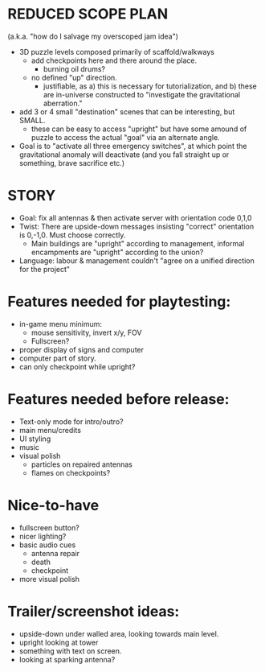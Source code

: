 # REDUCED SCOPE PLAN
(a.k.a. "how do I salvage my overscoped jam idea")

- 3D puzzle levels composed primarily of scaffold/walkways
    - add checkpoints here and there around the place.
        - burning oil drums?
    - no defined "up" direction.
        - justifiable, as a) this is necessary for tutorialization, and b) these are in-universe constructed to "investigate the gravitational aberration."
- add 3 or 4 small "destination" scenes that can be interesting, but SMALL.
    - these can be easy to access "upright" but have some amound of puzzle to access the actual "goal" via an alternate angle.
- Goal is to "activate all three emergency switches", at which point the gravitational anomaly will deactivate (and you fall straight up or something, brave sacrifice etc.)

# STORY
- Goal: fix all antennas & then activate server with orientation code 0,1,0
- Twist: There are upside-down messages insisting "correct" orientation is 0,-1,0.  Must choose correctly.
    - Main buildings are "upright" according to management, informal encampments are "upright" according to the union?
- Language: labour & management couldn't "agree on a unified direction for the project"

# Features needed for playtesting:
- in-game menu minimum:
    - mouse sensitivity, invert x/y, FOV
    - Fullscreen?
- proper display of signs and computer
- computer part of story.
- can only checkpoint while upright?

# Features needed before release:
- Text-only mode for intro/outro?
- main menu/credits
- UI styling
- music
- visual polish
    - particles on repaired antennas
    - flames on checkpoints?

# Nice-to-have
- fullscreen button?
- nicer lighting?
- basic audio cues
    - antenna repair
    - death
    - checkpoint
- more visual polish

# Trailer/screenshot ideas:
- upside-down under walled area, looking towards main level.
- upright looking at tower
- something with text on screen. 
- looking at sparking antenna?
